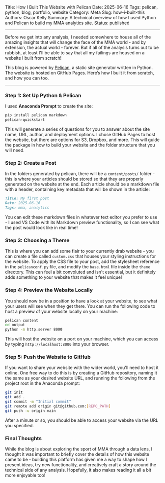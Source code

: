 Title: How I Built This Website with Pelican
Date: 2025-06-16
Tags: pelican, python, blog, portfolio, website
Category: Meta
Slug: how-i-built-this
Authors: Oscar Kelly
Summary: A technical overview of how I used Python and Pelican to build my MMA analytics site.
Status: published

---
Before we get into any analysis, I needed somewhere to house all of the amazing insights that will change the face of the MMA world - and by extension, the actual world - forever. But if all of the analysis turns out to be rubbish, at least I'll be able to say that all my failings are housed on a website I built from scratch!

This blog is powered by [Pelican](https://getpelican.com), a static site generator written in Python. The website is hosted on GitHub Pages. Here’s how I built it from scratch, and how you can too.

---

### Step 1: Set Up Python & Pelican

I used **Anaconda Prompt** to create the site:

```bash
pip install pelican markdown
pelican-quickstart
```

This will generate a series of questions for you to answer about the site name, URL, author, and deployment options. I chose GitHub Pages to host the website, but there are options for S3, Dropbox, and more. This will guide the package in how to build your website and the folder structure that you will need.

### Step 2: Create a Post

In the folders generated by pelican, there will be a `content/posts/` folder - this is where your articles should be stored so that they are properly generated on the website at the end. Each article should be a markdown file with a header, containing key metadata that will be shown in the article:

```markdown
Title: My first post
Date: 2025-06-16
Tags: mma, analytics
```

You can edit these markdown files in whatever text editor you prefer to use - I used VS Code with its Markdown preview functionality, so I can see what the post would look like in real time!

### Step 3: Choosing a Theme

This is where you can add some flair to your currently drab website - you can create a file called `custom.css` that houses your styling instructions for the website. To apply the CSS file to your post, add the stylesheet reference in the `pelicanconf.py` file, and modify the `base.html` file inside the `theme` directory. This can feel a bit convoluted and isn't essential, but it definitely adds something to your website that makes it feel unique!

### Step 4: Preview the Website Locally

You should now be in a position to have a look at your website, to see what your users will see when they get there. You can run the following code to host a preview of your website locally on your machine:

```bash
pelican content
cd output
python -m http.server 8000
```

This will host the website on a port on your machine, which you can access by typing `http://localhost:8000` into your browser.

### Step 5: Push the Website to GitHub

If you want to share your website with the wider world, you'll need to host it online. One free way to do this is by creating a GitHub repository, naming it the same as your desired website URL, and running the following from the project root in the Anaconda prompt:

```bash
git init
git add .
git commit -m "Initial commit"
git remote add origin git@github.com:[REPO_PATH]
git push -u origin main
```

After a minute or so, you should be able to access your website via the URL you specified.

### Final Thoughts

While the blog is about exploring the sport of MMA through a data lens, I thought it was important to briefly cover the details of how this website came to be - building this platform has given me a way to shape how I present ideas, try new functionality, and creatively craft a story around the technical side of any analysis. Hopefully, it also makes reading it all a bit more enjoyable too!